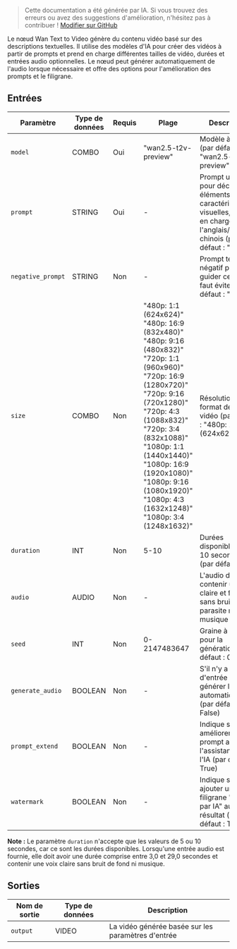 > Cette documentation a été générée par IA. Si vous trouvez des erreurs ou avez des suggestions d'amélioration, n'hésitez pas à contribuer ! [Modifier sur GitHub](https://github.com/Comfy-Org/embedded-docs/blob/main/comfyui_embedded_docs/docs/WanTextToVideoApi/fr.md)

Le nœud Wan Text to Video génère du contenu vidéo basé sur des descriptions textuelles. Il utilise des modèles d'IA pour créer des vidéos à partir de prompts et prend en charge différentes tailles de vidéo, durées et entrées audio optionnelles. Le nœud peut générer automatiquement de l'audio lorsque nécessaire et offre des options pour l'amélioration des prompts et le filigrane.

## Entrées

| Paramètre | Type de données | Requis | Plage | Description |
|-----------|-----------|----------|-------|-------------|
| `model` | COMBO | Oui | "wan2.5-t2v-preview" | Modèle à utiliser (par défaut : "wan2.5-t2v-preview") |
| `prompt` | STRING | Oui | - | Prompt utilisé pour décrire les éléments et les caractéristiques visuelles, prend en charge l'anglais/le chinois (par défaut : "") |
| `negative_prompt` | STRING | Non | - | Prompt textuel négatif pour guider ce qu'il faut éviter (par défaut : "") |
| `size` | COMBO | Non | "480p: 1:1 (624x624)"<br>"480p: 16:9 (832x480)"<br>"480p: 9:16 (480x832)"<br>"720p: 1:1 (960x960)"<br>"720p: 16:9 (1280x720)"<br>"720p: 9:16 (720x1280)"<br>"720p: 4:3 (1088x832)"<br>"720p: 3:4 (832x1088)"<br>"1080p: 1:1 (1440x1440)"<br>"1080p: 16:9 (1920x1080)"<br>"1080p: 9:16 (1080x1920)"<br>"1080p: 4:3 (1632x1248)"<br>"1080p: 3:4 (1248x1632)" | Résolution et format de la vidéo (par défaut : "480p: 1:1 (624x624)") |
| `duration` | INT | Non | 5-10 | Durées disponibles : 5 et 10 secondes (par défaut : 5) |
| `audio` | AUDIO | Non | - | L'audio doit contenir une voix claire et forte, sans bruit parasite ni musique de fond |
| `seed` | INT | Non | 0-2147483647 | Graine à utiliser pour la génération (par défaut : 0) |
| `generate_audio` | BOOLEAN | Non | - | S'il n'y a pas d'entrée audio, générer l'audio automatiquement (par défaut : False) |
| `prompt_extend` | BOOLEAN | Non | - | Indique s'il faut améliorer le prompt avec l'assistance de l'IA (par défaut : True) |
| `watermark` | BOOLEAN | Non | - | Indique s'il faut ajouter un filigrane "Généré par IA" au résultat (par défaut : True) |

**Note :** Le paramètre `duration` n'accepte que les valeurs de 5 ou 10 secondes, car ce sont les durées disponibles. Lorsqu'une entrée audio est fournie, elle doit avoir une durée comprise entre 3,0 et 29,0 secondes et contenir une voix claire sans bruit de fond ni musique.

## Sorties

| Nom de sortie | Type de données | Description |
|-------------|-----------|-------------|
| `output` | VIDEO | La vidéo générée basée sur les paramètres d'entrée |
